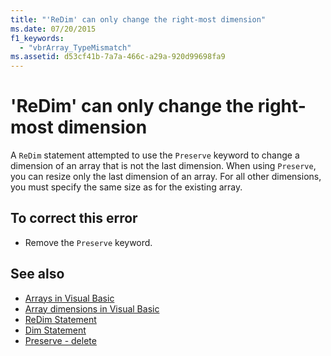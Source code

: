 ```yaml
---
title: "'ReDim' can only change the right-most dimension"
ms.date: 07/20/2015
f1_keywords: 
  - "vbrArray_TypeMismatch"
ms.assetid: d53cf41b-7a7a-466c-a29a-920d99698fa9
---
```

# 'ReDim' can only change the right-most dimension
A `ReDim` statement attempted to use the `Preserve` keyword to change a dimension of an array that is not the last dimension. When using `Preserve`, you can resize only the last dimension of an array. For all other dimensions, you must specify the same size as for the existing array.  
  
## To correct this error  
  
-   Remove the `Preserve` keyword.  
  
## See also
- [Arrays in Visual Basic](~/docs/visual-basic/programming-guide/language-features/arrays/index.md)
- [Array dimensions in Visual Basic](~/docs/visual-basic/programming-guide/language-features/arrays/array-dimensions.md)
- [ReDim Statement](../../visual-basic/language-reference/statements/redim-statement.md)
- [Dim Statement](../../visual-basic/language-reference/statements/dim-statement.md)
- [Preserve - delete](https://docs.microsoft.com/previous-versions/visualstudio/visual-studio-2008/2y9fa554(v=vs.90))

